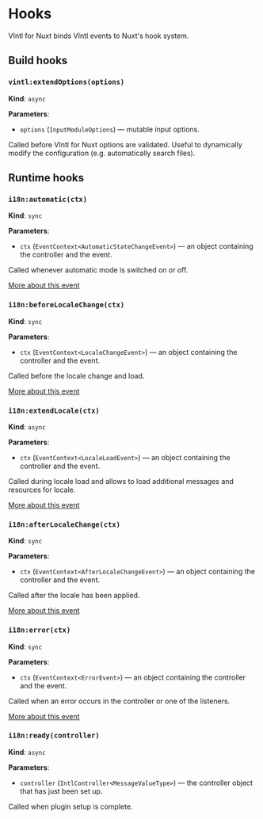 # Hooks

VIntl for Nuxt binds VIntl events to Nuxt's hook system.

## Build hooks

### `vintl:extendOptions(options)`

**Kind**: `async`

**Parameters**:

- `options` (`InputModuleOptions`) — mutable input options.

Called before VIntl for Nuxt options are validated. Useful to dynamically modify the configuration (e.g. automatically search files).

## Runtime hooks

### `i18n:automatic(ctx)`

**Kind**: `sync`

**Parameters**:

- `ctx` (`EventContext<AutomaticStateChangeEvent>`) — an object containing the controller and the event.

Called whenever automatic mode is switched on or off.

<a href="https://vintl.vercel.app/guide/controller/events.html#automatic-state-change-event" target="blank">More about this event <Icon name="majesticons:external-link-line" /></a>

### `i18n:beforeLocaleChange(ctx)`

**Kind**: `sync`

**Parameters**:

- `ctx` (`EventContext<LocaleChangeEvent>`) — an object containing the controller and the event.

Called before the locale change and load.

<a href="https://vintl.vercel.app/guide/controller/events.html#locale-change-event" target="blank">More about this event <Icon name="majesticons:external-link-line" /></a>

### `i18n:extendLocale(ctx)`

**Kind**: `async`

**Parameters**:

- `ctx` (`EventContext<LocaleLoadEvent>`) — an object containing the controller and the event.

Called during locale load and allows to load additional messages and resources for locale.

<a href="https://vintl.vercel.app/guide/controller/events.html#locale-load-event" target="blank">More about this event <Icon name="majesticons:external-link-line" /></a>

### `i18n:afterLocaleChange(ctx)`

**Kind**: `sync`

**Parameters**:

- `ctx` (`EventContext<AfterLocaleChangeEvent>`) — an object containing the controller and the event.

Called after the locale has been applied.

<a href="https://vintl.vercel.app/guide/controller/events.html#after-locale-change-event" target="blank">More about this event <Icon name="majesticons:external-link-line" /></a>

### `i18n:error(ctx)`

**Kind**: `sync`

**Parameters**:

- `ctx` (`EventContext<ErrorEvent>`) — an object containing the controller and the event.

Called when an error occurs in the controller or one of the listeners.

<a href="https://vintl.vercel.app/guide/controller/events.html#error-event" target="blank">More about this event <Icon name="majesticons:external-link-line" /></a>

### `i18n:ready(controller)`

**Kind**: `async`

**Parameters**:

- `controller` (`IntlController<MessageValueType>`) — the controller object that has just been set up.

Called when plugin setup is complete.

